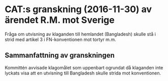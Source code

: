 # CAT:s granskning (2016-11-30) av ärendet R.M. mot Sverige

Fråga om utvisning av klaganden till hemlandet (Bangladesh) skulle stå i strid med artikel 3 i FN\-konventionen mot tortyr m.m.


## Sammanfattning av granskningen

Kommittén avvisade klagomålet som uppenbart ogrundat då klaganden inte lyckats visa att en utvisning till Bangladesh skulle strida mot konventionen.
